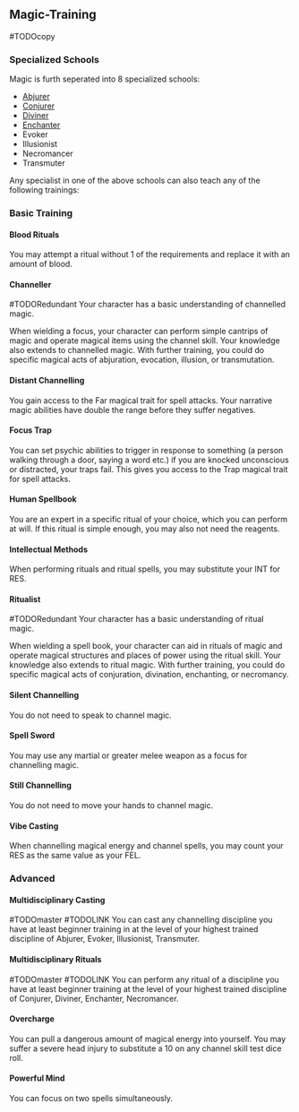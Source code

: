 ## Magic-Training
#TODOcopy 

### Specialized Schools
Magic is furth seperated into 8 specialized schools:
* [Abjurer](Abjurer)
* [Conjurer](Conjurer)
* [Diviner](Diviner)
* [Enchanter](Enchanter)
* Evoker
* Illusionist
* Necromancer
* Transmuter

Any specialist in one of the above schools can also teach any of the following trainings:

### Basic Training

#### Blood Rituals
You may attempt a ritual without 1 of the requirements and replace it with an amount of blood.

#### Channeller
#TODORedundant 
Your character has a basic understanding of channelled magic. 

When wielding a focus, your character can perform simple cantrips of magic and operate magical items using the channel skill. Your knowledge also extends to channelled magic. With further training, you could do specific magical acts of abjuration, evocation, illusion, or transmutation.

#### Distant Channelling
You gain access to the Far magical trait for spell attacks. Your narrative magic abilities have double the range before they suffer negatives.

#### Focus Trap
You can set psychic abilities to trigger in response to something (a person walking through a door, saying a word etc.) if you are knocked unconscious or distracted, your traps fail. This gives you access to the Trap magical trait for spell attacks.

#### Human Spellbook
You are an expert in a specific ritual of your choice, which you can perform at will. If this ritual is simple enough, you may also not need the reagents.

#### Intellectual Methods
When performing rituals and ritual spells, you may substitute your INT for RES.

#### Ritualist
#TODORedundant 
Your character has a basic understanding of ritual magic. 

When wielding a spell book, your character can aid in rituals of magic and operate magical structures and places of power using the ritual skill. Your knowledge also extends to ritual magic. With further training, you could do specific magical acts of conjuration, divination, enchanting, or necromancy. 

#### Silent Channelling
You do not need to speak to channel magic.

#### Spell Sword
You may use any martial or greater melee weapon as a focus for channelling magic.

#### Still Channelling
You do not need to move your hands to channel magic.

#### Vibe Casting
When channelling magical energy and channel spells, you may count your RES as the same value as your FEL.

### Advanced

#### Multidisciplinary Casting
#TODOmaster 
#TODOLINK 
You can cast any channelling discipline you have at least beginner training in at the level of your highest trained discipline of Abjurer, Evoker, Illusionist, Transmuter.

#### Multidisciplinary Rituals
#TODOmaster 
#TODOLINK 
You can perform any ritual of a discipline you have at least beginner training at the level of your highest trained discipline of Conjurer, Diviner, Enchanter, Necromancer.

#### Overcharge
You can pull a dangerous amount of magical energy into yourself. You may suffer a severe head injury to substitute a 10 on any channel skill test dice roll.

#### Powerful Mind
You can focus on two spells simultaneously.